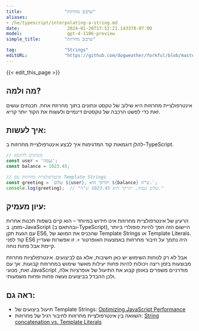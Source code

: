 ```yaml
---
title:                "שרבוב מחרוזת"
aliases:
- /he/typescript/interpolating-a-string.md
date:                  2024-01-20T17:52:21.143378-07:00
model:                 gpt-4-1106-preview
simple_title:         "שרבוב מחרוזת"

tag:                  "Strings"
editURL:              "https://github.com/dogweather/forkful/blob/master/content/he/typescript/interpolating-a-string.md"
---
```


{{< edit_this_page >}}

## מה ולמה?
אינטרפולציית מחרוזות היא שילוב של טקסט ונתונים בתוך מחרוזת אחת. תכנתים עושים זאת כדי לפשט הרכבה של טקסטים דינמיים ולעשות את הקוד יותר קריא.

## איך לעשות:
להלן דוגמאות קוד המדגימות איך לבצע אינטרפולציית מחרוזות ב-TypeScript.

```TypeScript
// משתנים לדוגמא
const user = 'נעמה';
const balance = 1023.45;

// אינטרפולציית מחרוזות עם Template Strings
const greeting = `שלום ${user}, יתרתך היא ${balance} ש"ח.`;
console.log(greeting);  // "שלום נעמה, יתרתך היא 1023.45 ש"ח."
```

## עיון מעמיק:
הרעיון של אינטרפולציית מחרוזות אינו חידוש במיוחד – הוא קיים בשפות תכנות אחרות מזמן. ב-JavaScript (ובהתאם ב-TypeScript), היישום הזה הפך להיות פופולרי ביותר עם הגעת תקן ES6, שהכניס את המושג של Template Strings או Template Literals. קוד לפני ES6 היה נתמך על חיבור מחרוזות באמצעות האופרטור `+`. זו אפשרות שעדיין קיימת אבל פחות נוחה.

אבל לא רק לנוחות השימוש יש כאן חשיבות, אלא גם לביצועים. אינטרפולציות מחרוזת מבוצעות בזמן ריצה ויכולות להיות פחות יעילות מאשר שימוש במחרוזות קבועות. אך עם זאת, מנועי JavaScript מודרניים משפרים באופן קבוע את התיעול של אופרציות אלה, ולכן ההבדל בביצועים נעשה פחות ופחות משמעותי.

## ראה גם:
- תיעול ביצועים של Template Strings: [Optimizing JavaScript Performance](https://v8.dev/blog/cost-of-javascript-2019)
- השוואה בין אינטרפולציית מחרוזות לחיבור רגיל של מחרוזות: [String concatenation vs. Template Literals](https://developers.google.com/web/updates/2015/01/ES6-Template-Strings)
